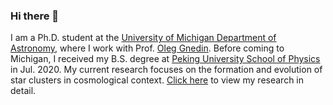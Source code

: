 ### Hi there 👋
I am a Ph.D. student at the [University of Michigan Department of Astronomy](https://lsa.umich.edu/astro), where I work with Prof. [Oleg Gnedin](http://www-personal.umich.edu/~ognedin/). Before coming to Michigan, I received my B.S. degree at [Peking University School of Physics](https://www.phy.pku.edu.cn/) in Jul. 2020. My current research focuses on the formation and evolution of star clusters in cosmological context. [Click here](https://yingtianchen.com/research.html) to view my research in detail.

<!--
**EnthalpyBill/EnthalpyBill** is a ✨ _special_ ✨ repository because its `README.md` (this file) appears on your GitHub profile.

Here are some ideas to get you started:

- 🔭 I’m currently working on ...
- 🌱 I’m currently learning ...
- 👯 I’m looking to collaborate on ...
- 🤔 I’m looking for help with ...
- 💬 Ask me about ...
- 📫 How to reach me: ...
- 😄 Pronouns: ...
- ⚡ Fun fact: ...
-->
